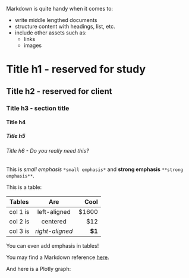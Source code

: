 Markdown is quite handy when it comes to:
- write middle lengthed documents
- structure content with headings, list, etc.
- include other assets such as:
    - links
    - images

# Title h1 - reserved for study
## Title h2 - reserved for client
### Title h3 - section title
#### Title h4
##### Title h5
###### Title h6 - Do you really need this?


This is *small emphasis* `*small emphasis*` and **strong emphasis** `**strong emphasis**`.

This is a table:

| Tables |  Are | Cool |
|----------|:-------------:|------:|
| col 1 is | left-aligned | $1600 |
| col 2 is | centered | $12 |
| col 3 is | *right-aligned* |**$1** |

You can even add emphasis in tables!

You may find a Markdown reference [here](https://commonmark.org/help/).

And here is a Plotly graph:

